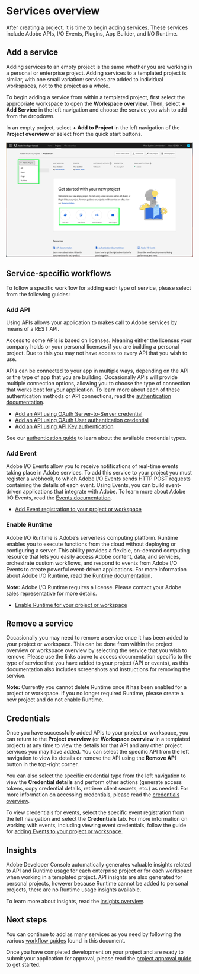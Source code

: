 # Services overview

After creating a project, it is time to begin adding services. These services include Adobe APIs, I/O Events, Plugins, App Builder, and I/O Runtime.

## Add a service

Adding services to an empty project is the same whether you are working in a personal or enterprise project. Adding services to a templated project is similar, with one small variation: services are added to individual workspaces, not to the project as a whole.

To begin adding a service from within a templated project, first select the appropriate workspace to open the **Workspace overview**. Then, select **+ Add Service** in the left navigation and choose the service you wish to add from the dropdown. 

In an empty project, select **+ Add to Project** in the left navigation of the **Project overview** or select from the quick start buttons.

![](../../images/services-add-to-project.png)

## Service-specific workflows

To follow a specific workflow for adding each type of service, please select from the following guides:

### Add API

Using APIs allows your application to makes call to Adobe services by means of a REST API.

Access to some APIs is based on licenses. Meaning either the licenses your company holds or your personal licenses if you are building a personal project. Due to this you may not have access to every API that you wish to use.

APIs can be connected to your app in multiple ways, depending on the API or the type of app that you are building. Occasionally APIs will provide multiple connection options, allowing you to choose the type of connection that works best for your application. To learn more about each of these authentication methods or API connections, read the [authentication documentation](../authentication/index.md).

* [Add an API using OAuth Server-to-Server credential](services-add-api-oauth-s2s.md)
* [Add an API using OAuth User authentication credential](services-add-api-oauth-user-authentication.md)
* [Add an API using API Key authentication](services-add-api-key.md)

<InlineAlert slots="text"/>

See our [authentication guide](../authentication/index.md) to learn about the available credential types.

### Add Event

Adobe I/O Events allow you to receive notifications of real-time events taking place in Adobe services. To add this service to your project you must register a webhook, to which Adobe I/O Events sends HTTP POST requests containing the details of each event. Using Events, you can build event-driven applications that integrate with Adobe. To learn more about Adobe I/O Events, read the [Events documentation](https://www.adobe.com/go/devs_events).

* [Add Event registration to your project or workspace](services-add-event.md)

### Enable Runtime

Adobe I/O Runtime is Adobe’s serverless computing platform. Runtime enables you to execute functions from the cloud without deploying or configuring a server. This ability provides a flexible, on-demand computing resource that lets you easily access Adobe content, data, and services, orchestrate custom workflows, and respond to events from Adobe I/O Events to create powerful event-driven applications. For more information about Adobe I/O Runtime, read the [Runtime documentation](https://www.adobe.com/go/devs_runtime).

**Note:** Adobe I/O Runtime requires a license. Please contact your Adobe sales representative for more details.

* [Enable Runtime for your project or workspace](services-enable-runtime.md)

## Remove a service

Occasionally you may need to remove a service once it has been added to your project or workspace. This can be done from within the project overview or workspace overview by selecting the service that you wish to remove. Please use the links above to access documentation specific to the type of service that you have added to your project (API or events), as this documentation also includes screenshots and instructions for removing the service.

**Note:** Currently you cannot delete Runtime once it has been enabled for a project or workspace. If you no longer required Runtime, please create a new project and do not enable Runtime.

## Credentials

Once you have successfully added APIs to your project or workspace, you can return to the **Project overview** (or **Workspace overview** in a templated project) at any time to view the details for that API and any other project services you may have added. You can select the specific API from the left navigation to view its details or remove the API using the **Remove API** button in the top-right corner.

You can also select the specific credential type from the left navigation to view the **Credential details** and perform other actions (generate access tokens, copy credential details, retrieve client secrets, etc.) as needed. For more information on accessing credentials, please read the [credentials overview](../credentials.md).

To view credentials for events, select the specific event registration from the left navigation and select the **Credentials** tab. For more information on working with events, including viewing event credentials, follow the guide for [adding Events to your project or workspace](services-add-event.md).

## Insights

Adobe Developer Console automatically generates valuable insights related to API and Runtime usage for each enterprise project or for each workspace when working in a templated project. API insights are also generated for personal projects, however because Runtime cannot be added to personal projects, there are no Runtime usage insights available.

To learn more about insights, read the [insights overview](../insights.md).

## Next steps

You can continue to add as many services as you need by following the various [workflow guides](#service-specific-workflows) found in this document.

Once you have completed development on your project and are ready to submit your application for approval, please read the [project approval guide](../projects/approval.md) to get started.

